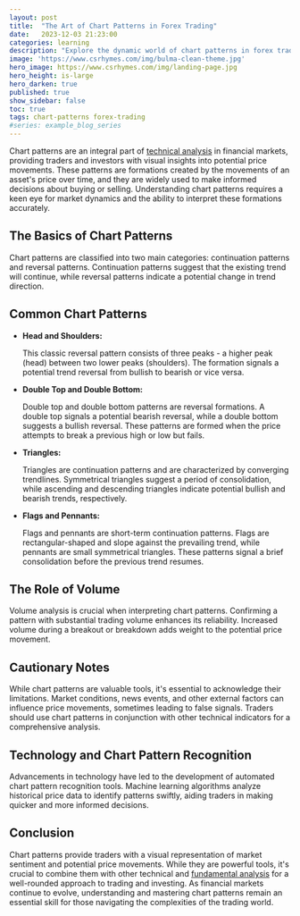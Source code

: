 ```yaml
---
layout: post
title:  "The Art of Chart Patterns in Forex Trading"
date:   2023-12-03 21:23:00
categories: learning
description: "Explore the dynamic world of chart patterns in forex trading, decoding signals and mastering strategies for informed trading decisions."
image: 'https://www.csrhymes.com/img/bulma-clean-theme.jpg'
hero_image: https://www.csrhymes.com/img/landing-page.jpg
hero_height: is-large
hero_darken: true
published: true
show_sidebar: false
toc: true
tags: chart-patterns forex-trading
#series: example_blog_series
---
```


<p>Chart patterns are an integral part of <a href="https://www.daytrading.ltd/learning/technical-analysis-in-forex-trading">technical analysis</a> in financial markets, providing traders and investors with visual insights into potential price movements. These patterns are formations created by the movements of an asset's price over time, and they are widely used to make informed decisions about buying or selling. Understanding chart patterns requires a keen eye for market dynamics and the ability to interpret these formations accurately.</p>

## The Basics of Chart Patterns
<p>Chart patterns are classified into two main categories: continuation patterns and reversal patterns. Continuation patterns suggest that the existing trend will continue, while reversal patterns indicate a potential change in trend direction.</p>

## Common Chart Patterns
<ul>
<li><strong>Head and Shoulders:</strong>

This classic reversal pattern consists of three peaks - a higher peak (head) between two lower peaks (shoulders). The formation signals a potential trend reversal from bullish to bearish or vice versa.</li>

<li><strong>Double Top and Double Bottom:</strong>

Double top and double bottom patterns are reversal formations. A double top signals a potential bearish reversal, while a double bottom suggests a bullish reversal. These patterns are formed when the price attempts to break a previous high or low but fails.</li>

<li><strong>Triangles:</strong>

Triangles are continuation patterns and are characterized by converging trendlines. Symmetrical triangles suggest a period of consolidation, while ascending and descending triangles indicate potential bullish and bearish trends, respectively.</li>

<li><strong>Flags and Pennants:</strong>

Flags and pennants are short-term continuation patterns. Flags are rectangular-shaped and slope against the prevailing trend, while pennants are small symmetrical triangles. These patterns signal a brief consolidation before the previous trend resumes.</li>
</ul>

## The Role of Volume

<p>Volume analysis is crucial when interpreting chart patterns. Confirming a pattern with substantial trading volume enhances its reliability. Increased volume during a breakout or breakdown adds weight to the potential price movement.</p>

## Cautionary Notes

<p>While chart patterns are valuable tools, it's essential to acknowledge their limitations. Market conditions, news events, and other external factors can influence price movements, sometimes leading to false signals. Traders should use chart patterns in conjunction with other technical indicators for a comprehensive analysis.</p>

## Technology and Chart Pattern Recognition
<p>Advancements in technology have led to the development of automated chart pattern recognition tools. Machine learning algorithms analyze historical price data to identify patterns swiftly, aiding traders in making quicker and more informed decisions.</p>

## Conclusion

<p>Chart patterns provide traders with a visual representation of market sentiment and potential price movements. While they are powerful tools, it's crucial to combine them with other technical and <a href="https://www.daytrading.ltd/learning/fundamental-analysis-in-forex-trading">fundamental analysis</a> for a well-rounded approach to trading and investing. As financial markets continue to evolve, understanding and mastering chart patterns remain an essential skill for those navigating the complexities of the trading world.</p>

<script type="application/ld+json">
{
  "@context": "https://schema.org",
  "@type": "FAQPage",
  "mainEntity": [
    {
      "@type": "Question",
      "name": "What are chart patterns?",
      "acceptedAnswer": {
        "@type": "Answer",
        "text": "Chart patterns are visual formations in financial markets, providing insights into potential price movements. They help traders make informed decisions."
      }
    },
    {
      "@type": "Question",
      "name": "How are chart patterns classified?",
      "acceptedAnswer": {
        "@type": "Answer",
        "text": "Chart patterns are classified into continuation and reversal patterns. Continuation patterns suggest the existing trend continues, while reversal patterns indicate a potential trend change."
      }
    },
    {
      "@type": "Question",
      "name": "Can technology aid in chart pattern recognition?",
      "acceptedAnswer": {
        "@type": "Answer",
        "text": "Yes, advancements in technology have led to automated chart pattern recognition tools, employing machine learning algorithms to swiftly identify patterns and assist traders."
      }
    },
    {
      "@type": "Question",
      "name": "Are chart patterns foolproof indicators?",
      "acceptedAnswer": {
        "@type": "Answer",
        "text": "While valuable, chart patterns have limitations. External factors like market conditions and news events can influence price movements, occasionally leading to false signals."
      }
    }
  ]
}
</script>